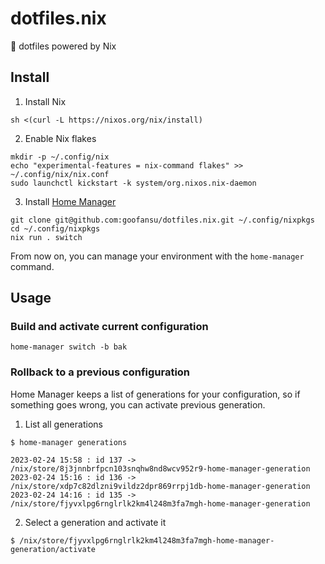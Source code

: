 # dotfiles.nix
🚀 dotfiles powered by Nix

## Install
1. Install Nix

```shell
sh <(curl -L https://nixos.org/nix/install)
```

2. Enable Nix flakes

```shell
mkdir -p ~/.config/nix
echo "experimental-features = nix-command flakes" >> ~/.config/nix/nix.conf
sudo launchctl kickstart -k system/org.nixos.nix-daemon
```

3. Install [Home Manager](https://github.com/nix-community/home-manager)

```shell
git clone git@github.com:goofansu/dotfiles.nix.git ~/.config/nixpkgs
cd ~/.config/nixpkgs
nix run . switch
```

From now on, you can manage your environment with the `home-manager` command.

## Usage

### Build and activate current configuration

```shell
home-manager switch -b bak
```

### Rollback to a previous configuration

Home Manager keeps a list of generations for your configuration, so if something goes wrong, you can activate previous generation.

1. List all generations

``` shell
$ home-manager generations

2023-02-24 15:58 : id 137 -> /nix/store/8j3jnnbrfpcn103snqhw8nd8wcv952r9-home-manager-generation
2023-02-24 15:16 : id 136 -> /nix/store/xdp7c82dlzni9vildz2dpr869rrpj1db-home-manager-generation
2023-02-24 14:16 : id 135 -> /nix/store/fjyvxlpg6rnglrlk2km4l248m3fa7mgh-home-manager-generation
```

2. Select a generation and activate it

``` shell
$ /nix/store/fjyvxlpg6rnglrlk2km4l248m3fa7mgh-home-manager-generation/activate
```

